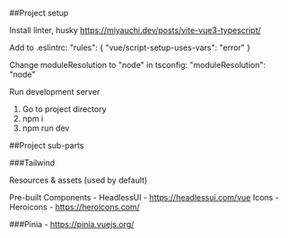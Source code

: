 ##Project setup

Install linter, husky 
https://miyauchi.dev/posts/vite-vue3-typescript/

Add to .eslintrc: "rules": { "vue/script-setup-uses-vars": "error" }

Change moduleResolution to "node" in tsconfig: "moduleResolution": "node"

Run development server

1. Go to project directory
2. npm i
3. npm run dev

##Project sub-parts

###Tailwind

Resources & assets (used by default)

Pre-built Components - HeadlessUI - https://headlessui.com/vue Icons -
Heroicons - https://heroicons.com/

###Pinia - https://pinia.vuejs.org/
